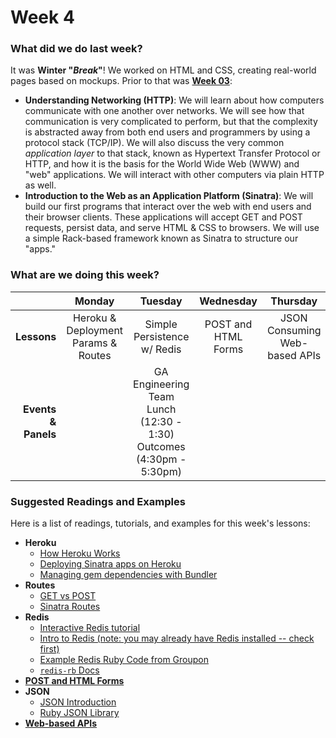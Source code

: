 # Week 4

### What did we do last week?

It was **Winter "_Break_"**! We worked on HTML and CSS, creating real-world pages based on mockups. Prior to that was **[Week 03](/w03/README.md)**:

- **Understanding Networking (HTTP)**: We will learn about how computers communicate with one another over networks. We will see how that communication is very complicated to perform, but that the complexity is abstracted away from both end users and programmers by using a protocol stack (TCP/IP). We will also discuss the very common *application layer* to that stack, known as Hypertext Transfer Protocol or HTTP, and how it is the basis for the World Wide Web (WWW) and "web" applications. We will interact with other computers via plain HTTP as well.
- **Introduction to the Web as an Application Platform (Sinatra)**: We will build our first programs that interact over the web with end users and their browser clients. These applications will accept GET and POST requests, persist data, and serve HTML & CSS to browsers. We will use a simple Rack-based framework known as Sinatra to structure our "apps."

### What are we doing this week?

|    | Monday | Tuesday | Wednesday | Thursday | Friday |
|---:|:------:|:-------:|:---------:|:--------:|:------:|
| **Lessons** | Heroku & Deployment<br>Params & Routes | Simple Persistence w/ Redis | POST and HTML Forms | JSON<br>Consuming Web-based APIs | Assessment & Lab |
| **Events &amp; Panels** | | GA Engineering Team Lunch <br/>(12:30 - 1:30)<br/> Outcomes<br/>(4:30pm - 5:30pm) |  | | |

### Suggested Readings and Examples

Here is a list of readings, tutorials, and examples for this week's lessons:

- **Heroku**
  + [How Heroku Works](https://devcenter.heroku.com/articles/how-heroku-works)
  + [Deploying Sinatra apps on Heroku](https://devcenter.heroku.com/articles/rack#frameworks)
  + [Managing gem dependencies with Bundler](http://bundler.io)
- **Routes**
  + [GET vs POST](http://blog.teamtreehouse.com/the-definitive-guide-to-get-vs-post)
  + [Sinatra Routes](http://www.sinatrarb.com/intro.html#Routes)
- **Redis**
  + [Interactive Redis tutorial](http://try.redis.io/)
  + [Intro to Redis (note: you may already have Redis installed -- check first)](http://redistogo.com/documentation/introduction_to_redis)
  + [Example Redis Ruby Code from Groupon](https://github.com/redsquirrel/redis-at-groupon)
  + [`redis-rb` Docs](http://www.rubydoc.info/github/redis/redis-rb/)
- [**POST and HTML Forms**](https://gist.github.com/h4w5/8848398)
- **JSON**
  + [JSON Introduction](http://en.wikipedia.org/wiki/JSON)
  + [Ruby JSON Library](http://www.ruby-doc.org/stdlib-2.1.2/libdoc/json/rdoc/JSON.html)
- [**Web-based APIs**](http://en.wikipedia.org/wiki/Web_API)

<!-- ### What are we doing [next week](/w05/README.md)? -->

<!-- - **Module name**: description... -->
